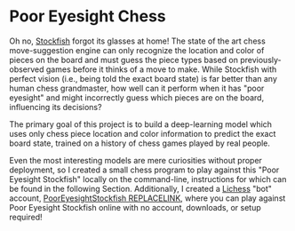 # Poor Eyesight Chess

Oh no, [Stockfish](https://en.wikipedia.org/wiki/Stockfish_(chess))  forgot its glasses at home! The state of the art chess move-suggestion engine can only recognize the location and color of pieces on the board and must guess the piece types based on previously-observed games before it thinks of a move to make. 
While Stockfish with perfect vision (i.e., being told the exact board state) is far better than any human chess grandmaster, how well can it perform when it has "poor eyesight" and might incorrectly guess which pieces are on the board, influencing its decisions?

The primary goal of this project is to build a deep-learning model which uses only chess piece location and color information to predict the exact board state, trained on a history of chess games played by real people. 

Even the most interesting models are mere curiosities without proper deployment, so I created a small chess program to play against this "Poor Eyesight Stockfish" locally on the command-line, instructions for which can be found in the following Section. Additionally, I created a [Lichess](https://www.lichess.org) "bot" account, [PoorEyesightStockfish REPLACELINK](https://www.lichess.org), where you can play against Poor Eyesight Stockfish online with no account, downloads, or setup required! 